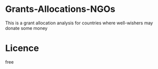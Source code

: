 # Grants-Allocations-NGOs
This is a grant allocation analysis for countries where well-wishers may donate some money
# Licence
free

